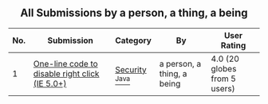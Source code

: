 ﻿<div align="center">

## All Submissions by a person, a thing, a being

</div>

No.  | Submission | Category | By   | User Rating
---- | ---------- | -------- | ---- | -----------
1 | [One\-line code to disable right click \(IE 5\.0\+\)<br />](https://github.com/Planet-Source-Code/a-person-a-thing-a-being-one-line-code-to-disable-right-click-ie-5-0__2-2917) | [Security<br /><sup>Java</sup>](../ByCategory/security__2-74.md) | a person, a thing, a being | 4.0 (20 globes from 5 users)
